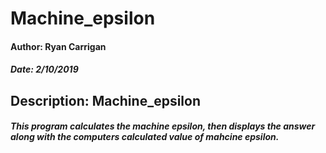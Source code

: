 # Machine_epsilon

#### Author: Ryan Carrigan
##### Date: 2/10/2019

## Description: Machine_epsilon
##### This program calculates the machine epsilon, then displays the answer along with the computers calculated value of mahcine epsilon.
